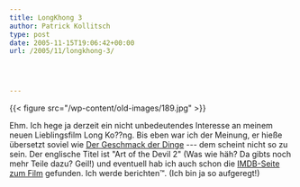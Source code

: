 ```yaml
---
title: LongKhong 3
author: Patrick Kollitsch
type: post
date: 2005-11-15T19:06:42+00:00
url: /2005/11/longkhong-3/




---
```

{{< figure src="/wp-content/old-images/189.jpg" >}}

Ehm. Ich hege ja derzeit ein nicht unbedeutendes Interesse an meinem neuen Lieblingsfilm Long Ko??ng. Bis eben war ich der Meinung, er hieße übersetzt soviel wie [Der Geschmack der Dinge][1] --- dem scheint nicht so zu sein. Der englische Titel ist "Art of the Devil 2" (Was wie häh? Da gibts noch mehr Teile dazu? Geil!) und eventuell hab ich auch schon die [IMDB-Seite zum Film][2] gefunden. Ich werde berichten&trade;. (Ich bin ja so aufgeregt!)

 [1]: http://www.thai2english.com/dictionary/20696.html
 [2]: http://imdb.com/title/tt0444759/
